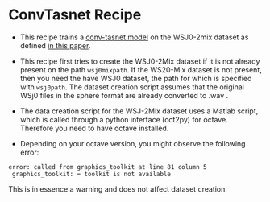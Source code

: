 # ConvTasnet Recipe

* This recipe trains a [conv-tasnet model](https://arxiv.org/pdf/1809.07454.pdf) on the WSJ0-2mix dataset as defined [in this paper](https://arxiv.org/pdf/1508.04306.pdf).

* This recipe first tries to create the WSJ0-2Mix dataset if it is not already present on the path `wsj0mixpath`. If the WS20-Mix dataset is not present, then you need the have WSJ0 dataset, the path for which is specified with `wsj0path`. The dataset creation script assumes that the original WSj0 files in the sphere format are already converted to .wav .

* The data creation script for the WSJ-2Mix dataset uses a Matlab script, which is called through a python interface (oct2py) for octave. Therefore you need to have octave installed.

* Depending on your octave version, you might observe the following error:
```
error: called from graphics_toolkit at line 81 column 5
 graphics_toolkit: = toolkit is not available
```
This is in essence a warning and does not affect dataset creation.



